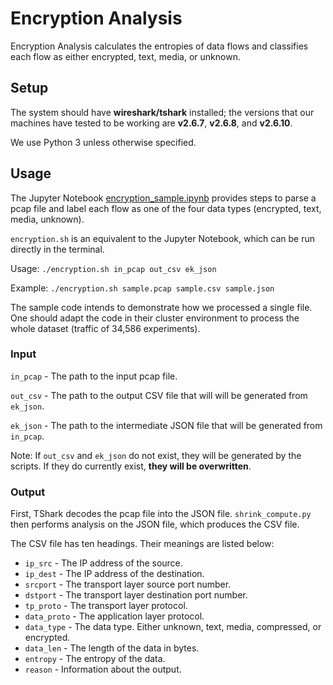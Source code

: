 # Encryption Analysis

Encryption Analysis calculates the entropies of data flows and classifies each flow as either encrypted, text, media, or unknown.

## Setup

The system should have **wireshark/tshark** installed; the versions that our machines have tested to be working are **v2.6.7**, **v2.6.8**, and **v2.6.10**.

We use Python 3 unless otherwise specified.

## Usage

The Jupyter Notebook [encryption_sample.ipynb](encryption_sample.ipynb) provides steps to parse a pcap file and label each flow as one of the four data types (encrypted, text, media, unknown).

`encryption.sh` is an equivalent to the Jupyter Notebook, which can be run directly in the terminal.

Usage: `./encryption.sh in_pcap out_csv ek_json`

Example: `./encryption.sh sample.pcap sample.csv sample.json`

The sample code intends to demonstrate how we processed a single file. One should adapt the code in their cluster environment to process the whole dataset (traffic of 34,586 experiments). 

### Input

`in_pcap` - The path to the input pcap file.

`out_csv` - The path to the output CSV file that will will be generated from `ek_json`.

`ek_json` - The path to the intermediate JSON file that will be generated from `in_pcap`.

Note: If `out_csv` and `ek_json` do not exist, they will be generated by the scripts. If they do currently exist, **they will be overwritten**.

### Output

First, TShark decodes the pcap file into the JSON file. `shrink_compute.py` then performs analysis on the JSON file, which produces the CSV file.

The CSV file has ten headings. Their meanings are listed below:

- `ip_src` - The IP address of the source.
- `ip_dest` - The IP address of the destination.
- `srcport` - The transport layer source port number.
- `dstport` - The transport layer destination port number.
- `tp_proto` - The transport layer protocol.
- `data_proto` - The application layer protocol.
- `data_type` - The data type. Either unknown, text, media, compressed, or encrypted.
- `data_len` - The length of the data in bytes.
- `entropy` - The entropy of the data.
- `reason` - Information about the output.


